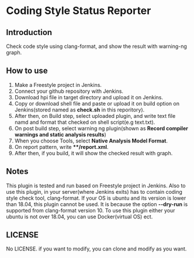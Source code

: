 # Coding Style Status Reporter

## Introduction

Check code style using clang-format, and show the result with warning-ng graph.

## How to use

1. Make a Freestyle project in Jenkins.
2. Connect your github repository with Jenkins.
3. Download hpi file in target directory and upload it on Jenkins.
4. Copy or download shell file and paste or upload it on build option on Jenkins(stored named as __check.sh__ in this reporitory).
5. After then, on Build step, select uploaded plugin, and write text file namd and format that checked on shell script(e.g text.txt).
6. On post build step, select warning ng plugin(shown as __Record compiler warnings and static analysis results__)
7. When you choose Tools, select __Native Analysis Model Format__.
8. On report pattern, write __**/report.xml__.
9. After then, if you build, it will show the checked result with graph.

## Notes

This plugin is tested and run based on Freestyle project in Jenkins.
Also to use this plugin, in your server(where Jenkins exits) has to contain coding style check tool, clang-format.
If your OS is ubuntu and its version is lower than 18.04, this plugin cannot be used.
It is because the option __--dry-run__ is supported from clang-format version 10.
To use this plugin either your ubuntu is not over 18.04, you can use Docker(virtual OS) ect.


## LICENSE

No LICENSE. if you want to modify, you can clone and modify as you want.

